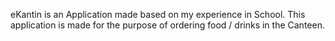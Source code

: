 eKantin is an Application made based on my experience in School.
This application is made for the purpose of ordering food / drinks in the Canteen.
